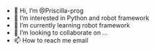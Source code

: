 - 👋 Hi, I’m @Priscilla-prog
- 👀 I’m interested in Python and robot framework
- 🌱 I’m currently learning robot framework
- 💞️ I’m looking to collaborate on ...
- 📫 How to reach me email 

<!---
Priscilla-prog/Priscilla-prog is a ✨ special ✨ repository because its `README.md` (this file) appears on your GitHub profile.
You can click the Preview link to take a look at your changes.
--->
